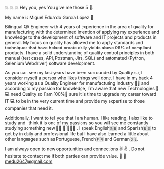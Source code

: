 :boom: :boom: :boom: Hey you, yes You give me those 5 👋. 

My name is Miguel Eduardo García López :raising_hand:

Bilingual QA Engineer with 4 years of experience in the area of quality for manufacturing with the determined intention of applying my experience and knowledge to the development of software and IT projects and products in general. My focus on quality has allowed me to apply standards and techniques that have helped create daily yields above 98% of compliant products. I have a solid understanding of quality control principles in both manual (test cases, API, Postman, Jira, SQL) and automated (Python, Selenium Webdriver) software development.

As you can see my last years have been sorrounded by Quality so, I consider myself a person who likes things well done. I have in my back 4 years working as a Quality Engineer for manufacturing Industry :hammer::wrench: and according to my passion for knowledge, I´m aware that new Technologies :satellite::computer: need Quality so I´am 100%:battery: sure it is time to upgrade my career toward IT :computer: to be in the very current time and provide my expertise to those companies that need it.

Additionally, I want to tell you that I am human. I like reading, I also like to study and I think it is one of my passions so you will see me constantly studying something new :school_satchel::school_satchel: :school_satchel: :book::book::book: . I speak English:uk: and Spanish:es: to get by in daily and professional life but I have also learned a little about other languages ​​such as Portuguese, French:fr: and German:de:.

I am always open to new opportunities and connections :v: :v: . Do not hesitate to contact me if both parties can provide value.  :punch:
 :email: medu2647@gmail.com

